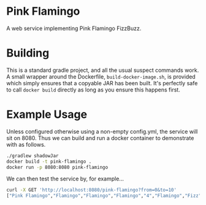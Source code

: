 # Pink Flamingo
A web service implementing Pink Flamingo FizzBuzz. 

# Building
This is a standard gradle project, and all the usual suspect commands work.
A small wrapper around the Dockerfile, `build-docker-image.sh`, is provided
which simply ensures that a copyable JAR has been built. It's perfectly
safe to call `docker build` directly as long as you ensure this happens first.

# Example Usage
Unless configured otherwise using a non-empty config.yml, the service will sit on 8080. Thus we can build and run
a docker container to demonstrate with as follows.

```bash
./gradlew shadowJar
docker build -t pink-flamingo .
docker run -p 8080:8080 pink-flamingo
```

We can then test the service by, for example...

```bash
curl -X GET 'http://localhost:8080/pink-flamingo?from=0&to=10'
["Pink Flamingo","Flamingo","Flamingo","Flamingo","4","Flamingo","Fizz","7","Flamingo","Fizz"]
```